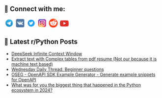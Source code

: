 ## 🔎 Connect with me:
[<img src="https://github.com/bullbesh/bullbesh/blob/main/images/Telegram.png" width="32" height="32" />](https://t.me/bullbesh)
[<img src="https://github.com/bullbesh/bullbesh/blob/main/images/VK.png" width="32" height="32" />](https://vk.com/bullbesh)
[<img src="https://github.com/bullbesh/bullbesh/blob/main/images/Twitter.png" width="32" height="32" />](https://twitter.com/bullbesh1)
[<img src="https://github.com/bullbesh/bullbesh/blob/main/images/Instagram.png" width="32" height="32" />](https://www.instagram.com/bullbesh)
[<img src="https://github.com/bullbesh/bullbesh/blob/main/images/Reddit.png" width="32" height="32" />](https://www.reddit.com/user/bullbesh)
[<img src="https://github.com/bullbesh/bullbesh/blob/main/images/YouTube.png" width="32" height="32" />](https://www.youtube.com/channel/UCtfjRs6uzgq5mfm8S06WTcg)

## 📕 Latest r/Python Posts
<!-- BLOG-POST-LIST:START -->
- [DeepSeek Infinite Context Window](https://www.reddit.com/r/Python/comments/1icpk3z/deepseek_infinite_context_window/)
- [Extract text with Complex tables from pdf resume &lpar;Not our because it is machine text based&rpar;](https://www.reddit.com/r/Python/comments/1icjp7l/extract_text_with_complex_tables_from_pdf_resume/)
- [Wednesday Daily Thread: Beginner questions](https://www.reddit.com/r/Python/comments/1icge4n/wednesday_daily_thread_beginner_questions/)
- [OSEG - OpenAPI SDK Example Generator - Generate example snippets for OpenAPI](https://www.reddit.com/r/Python/comments/1icg4gi/oseg_openapi_sdk_example_generator_generate/)
- [What was for you the biggest thing that happened in the Python ecosystem in 2024?](https://www.reddit.com/r/Python/comments/1icf6t6/what_was_for_you_the_biggest_thing_that_happened/)
<!-- BLOG-POST-LIST:END -->
